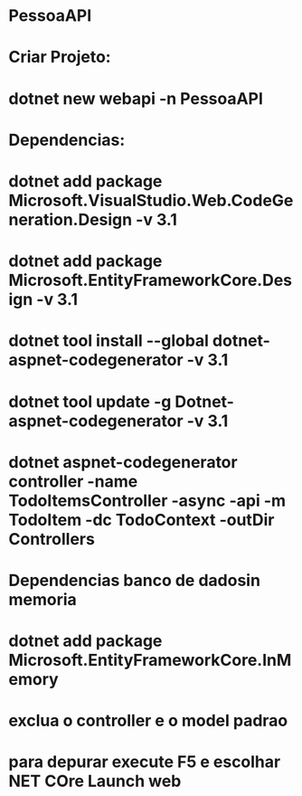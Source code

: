 # PessoaAPI
# Criar Projeto:
# dotnet new webapi -n PessoaAPI

# Dependencias:
# dotnet add package Microsoft.VisualStudio.Web.CodeGeneration.Design -v 3.1
# dotnet add package Microsoft.EntityFrameworkCore.Design -v 3.1
# dotnet tool install --global dotnet-aspnet-codegenerator -v 3.1
# dotnet tool update -g Dotnet-aspnet-codegenerator -v 3.1
# dotnet aspnet-codegenerator controller -name TodoItemsController -async -api -m TodoItem -dc TodoContext -outDir Controllers

# Dependencias banco de dadosin memoria
# dotnet add package Microsoft.EntityFrameworkCore.InMemory

# exclua o controller e o model padrao

# para depurar execute F5 e escolhar NET COre Launch web